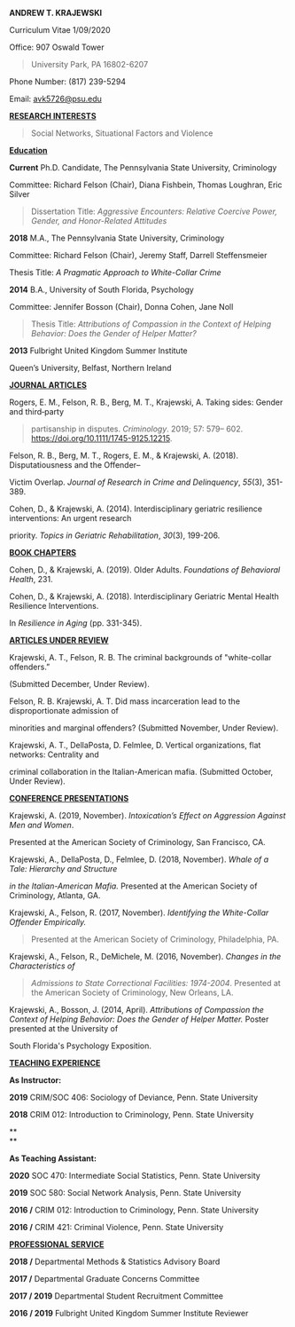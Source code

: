 **ANDREW T. KRAJEWSKI**

Curriculum Vitae 1/09/2020

Office: 907 Oswald Tower

> University Park, PA 16802-6207

Phone Number: (817) 239-5294

Email: <avk5726@psu.edu>

**<u>RESEARCH INTERESTS</u>**

> Social Networks, Situational Factors and Violence

**<u>Education</u>**

**Current** Ph.D. Candidate, The Pennsylvania State University,
Criminology

Committee: Richard Felson (Chair), Diana Fishbein, Thomas Loughran, Eric
Silver

> Dissertation Title: *Aggressive Encounters: Relative Coercive Power,
> Gender, and Honor-Related Attitudes*

**2018** M.A., The Pennsylvania State University, Criminology

Committee: Richard Felson (Chair), Jeremy Staff, Darrell Steffensmeier

Thesis Title: *A Pragmatic Approach to White-Collar Crime*

**2014** B.A., University of South Florida, Psychology

Committee: Jennifer Bosson (Chair), Donna Cohen, Jane Noll

> Thesis Title: *Attributions of Compassion in the Context of Helping
> Behavior: Does the Gender of Helper Matter?*

**2013** Fulbright United Kingdom Summer Institute

Queen’s University, Belfast, Northern Ireland

**<u>JOURNAL ARTICLES</u>**

Rogers, E. M., Felson, R. B., Berg, M. T., Krajewski, A. Taking sides:
Gender and third‐party

> partisanship in disputes. *Criminology*. 2019; 57: 579– 602.
> <https://doi.org/10.1111/1745-9125.12215>.

Felson, R. B., Berg, M. T., Rogers, E. M., & Krajewski, A. (2018).
Disputatiousness and the Offender–

Victim Overlap. *Journal of Research in Crime and Delinquency*, *55*(3),
351-389.

Cohen, D., & Krajewski, A. (2014). Interdisciplinary geriatric
resilience interventions: An urgent research

priority. *Topics in Geriatric Rehabilitation*, *30*(3), 199-206.

**<u>BOOK CHAPTERS</u>**

Cohen, D., & Krajewski, A. (2019). Older Adults. *Foundations of
Behavioral Health*, 231.

Cohen, D., & Krajewski, A. (2018). Interdisciplinary Geriatric Mental
Health Resilience Interventions.

In *Resilience in Aging* (pp. 331-345).

**<u>ARTICLES UNDER REVIEW</u>**

Krajewski, A. T., Felson, R. B. The criminal backgrounds of
"white-collar offenders.”

(Submitted December, Under Review).

Felson, R. B. Krajewski, A. T. Did mass incarceration lead to the
disproportionate admission of

minorities and marginal offenders? (Submitted November, Under Review).

Krajewski, A. T., DellaPosta, D. Felmlee, D. Vertical organizations,
flat networks: Centrality and

criminal collaboration in the Italian-American mafia. (Submitted
October, Under Review).

**<u>CONFERENCE PRESENTATIONS</u>**

Krajewski, A. (2019, November). *Intoxication’s Effect on Aggression
Against Men and Women*.

Presented at the American Society of Criminology, San Francisco, CA.

Krajewski, A., DellaPosta, D., Felmlee, D. (2018, November). *Whale of a
Tale: Hierarchy and Structure*

*in the Italian-American Mafia.* Presented at the American Society of
Criminology, Atlanta, GA.

Krajewski, A., Felson, R. (2017, November). *Identifying the
White-Collar Offender Empirically.*

> Presented at the American Society of Criminology, Philadelphia, PA.

Krajewski, A., Felson, R., DeMichele, M. (2016, November). *Changes in
the Characteristics of*

> *Admissions to State Correctional Facilities: 1974-2004*. Presented at
> the American Society of Criminology, New Orleans, LA.

Krajewski, A., Bosson, J. (2014, April). *Attributions of Compassion the
Context of Helping Behavior: Does the Gender of Helper Matter.* Poster
presented at the University of

South Florida's Psychology Exposition.

**<u>TEACHING EXPERIENCE</u>**

**As Instructor:**

**2019** CRIM/SOC 406: Sociology of Deviance, Penn. State University

**2018** CRIM 012: Introduction to Criminology, Penn. State University

**  
**

**As Teaching Assistant:**

**2020** SOC 470: Intermediate Social Statistics, Penn. State University

**2019** SOC 580: Social Network Analysis, Penn. State University

**2016 /** CRIM 012: Introduction to Criminology, Penn. State University

**2016 /** CRIM 421: Criminal Violence, Penn. State University

**<u>PROFESSIONAL SERVICE</u>**

**2018 /** Departmental Methods & Statistics Advisory Board

**2017 /** Departmental Graduate Concerns Committee

**2017 / 2019** Departmental Student Recruitment Committee

**2016 / 2019** Fulbright United Kingdom Summer Institute Reviewer
